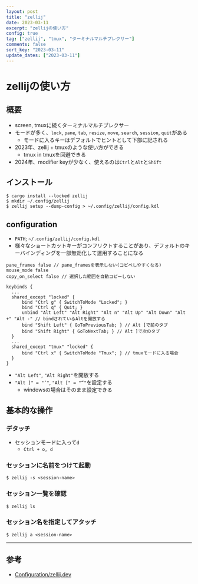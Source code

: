 ```yaml
---
layout: post
title: "zellij"
date: 2023-03-11
excerpt: "zellijの使い方"
config: true
tag: ["zellij", "tmux", "ターミナルマルチプレクサー"]
comments: false
sort_key: "2023-03-11"
update_dates: ["2023-03-11"]
---
```


# zellijの使い方

## 概要
 - screen, tmuxに続くターミナルマルチプレクサー
 - モードが多く、`lock`, `pane`, `tab`, `resize`, `move`, `search`, `session`, `quit`がある
   - モードに入るキーはデフォルトでヒントとして下部に記される
 - 2023年、zellij + tmuxのような使い方ができる
   - tmux in tmuxを回避できる
 - 2024年、modifier keyが少なく、使えるのは`Ctrl`と`Alt`と`Shift`

## インストール

```console
$ cargo install --locked zellij
$ mkdir ~/.config/zellij
$ zellij setup --dump-config > ~/.config/zellij/config.kdl
```

## configuration
 - `PATH`; `~/.config/zellij/config.kdl `
 - 様々なショートカットキーがコンフリクトすることがあり、デフォルトのキーバインディングを一部無効化して運用することになる

```kdl
pane_frames false // pane_framesを表示しない(コピペしやすくなる)
mouse_mode false
copy_on_select false // 選択した範囲を自動コピーしない

keybinds {
  ...
  shared_except "locked" {        
      bind "Ctrl g" { SwitchToMode "Locked"; }        
      bind "Ctrl q" { Quit; }
      unbind "Alt Left" "Alt Right" "Alt n" "Alt Up" "Alt Down" "Alt +" "Alt -" // bindされているAltを開放する
      bind "Shift Left" { GoToPreviousTab; } // Alt [で前のタブ
      bind "Shift Right" { GoToNextTab; } // Alt ]で次のタブ
  }
  ...
  shared_except "tmux" "locked" {
      bind "Ctrl x" { SwitchToMode "Tmux"; } // tmuxモードに入る場合
  }
}
```
 - `"Alt Left"`, `"Alt Right"`を開放する
 - `"Alt ]" = "‘"`, `"Alt [" = "“"`を設定する
   - windowsの場合はそのまま設定できる

## 基本的な操作

### デタッチ
 - セッションモードに入って`d`
   - `Ctrl + o, d`

### セッションに名前をつけて起動

```console
$ zellij -s <session-name>
```

### セッション一覧を確認

```console
$ zellij ls
```

### セッション名を指定してアタッチ

```console
$ zellij a <session-name>
```

---

## 参考
 - [Configuration/zellij.dev](https://zellij.dev/documentation/configuration.html)
